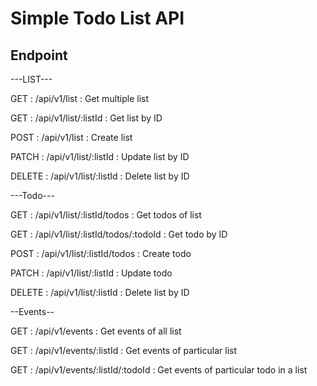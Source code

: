 # Simple Todo List API


## Endpoint

---LIST---

GET : /api/v1/list : Get multiple list

GET : /api/v1/list/:listId : Get list by ID

POST : /api/v1/list : Create list

PATCH : /api/v1/list/:listId : Update list by ID

DELETE : /api/v1/list/:listId : Delete  list by ID


---Todo---

GET : /api/v1/list/:listId/todos : Get todos of list

GET : /api/v1/list/:listId/todos/:todoId : Get todo by ID

POST : /api/v1/list/:listId/todos : Create todo

PATCH : /api/v1/list/:listId : Update todo

DELETE : /api/v1/list/:listId : Delete  list by ID



--Events--

GET : /api/v1/events : Get events of all list

GET : /api/v1/events/:listId : Get events of particular list

GET : /api/v1/events/:listId/:todoId  : Get events of particular todo in a list